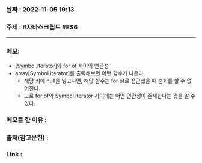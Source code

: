 ### 날짜 : 2022-11-05 19:13
### 주제 : #자바스크립트 #ES6 

---- 

### 메모: 
- [Symbol.iterator]와 for of 사이의 연관성 
- array[Symbol.iterator]를 출력해보면 어떤 함수가 나온다. 
	- 해당 키에 null을 넣고나면, 해당 함수는 for of로 접근했을 때 순회를 할 수 없어진다. 
	- 고로 for of와 Symbol.iterator 사이에는 어떤 연관성이 존재한다는 것을 알 수 있다. 


### 메모를 한 이유 : 


### 출처(참고문헌) : 


### Link : 
